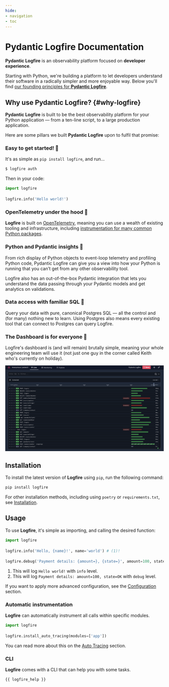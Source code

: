 ```yaml
---
hide:
- navigation
- toc
---
```


# Pydantic Logfire Documentation

**Pydantic Logfire** is an observability platform focused on **developer experience**.

Starting with Python, we're building a platform to let developers understand their software in a
radically simpler and more enjoyable way. Below you'll find [our founding principles for **Pydantic Logfire**](#why-logfire).
<!--
Alternatively, watch our introduction from Pydantic team member [Marcelo](https://github.com/Kludex) showing you how to get started:

<div style="text-align:center">
    <iframe width="840" height="472" src="https://www.youtube.com/embed/C-aaHfYcCeo?si=Hc9GvsxBSap9ryk8" title="YouTube video player" frameborder="0" allow="accelerometer; autoplay; clipboard-write; encrypted-media; gyroscope; picture-in-picture; web-share" allowfullscreen></iframe>
</div> -->

## Why use Pydantic Logfire? {#why-logfire}

**Pydantic Logfire** is built to be the best observability platform for your Python application — from a ten-line script, to a large production application.

Here are some pillars we built **Pydantic Logfire** upon to fulfil that promise:

### Easy to get started! :rocket:

It's as simple as `pip install logfire`, and run...

```bash
$ logfire auth
```

Then in your code:

```py
import logfire

logfire.info('Hello world!')
```

### OpenTelemetry under the hood :telescope:

**Logfire** is built on [OpenTelemetry](https://opentelemetry.io/), meaning you can
use a wealth of existing tooling and infrastructure, including
[instrumentation for many common Python packages](https://opentelemetry-python-contrib.readthedocs.io/en/latest/index.html).

### Python and Pydantic insights :snake:

From rich display of Python objects to event-loop telemetry and profiling Python code, Pydantic Logfire can give you a view into how your Python is running that you can’t get from any other observability tool.

Logfire also has an out-of-the-box Pydantic integration that lets you understand the data passing through your Pydantic models and get analytics on validations.

### Data access with familiar SQL :abacus:

Query your data with pure, canonical Postgres SQL — all the control and (for many) nothing new to learn. Using Postgres also means every existing tool that can connect to Postgres can query Logfire.

### The Dashboard is for everyone :busts_in_silhouette:

Logfire's dashboard is (and will remain) brutally simple, meaning your whole engineering team will
use it (not just one guy in the corner called Keith who's currently on holiday).

![Screenshot](screenshot.png)

## Installation

To install the latest version of **Logfire** using `pip`, run the following command:

```bash
pip install logfire
```

For other installation methods, including using `poetry` or `requirements.txt`, see [Installation](guide/first_steps.md#installation).

## Usage

To use **Logfire**, it's simple as importing, and calling the desired function:

```py
import logfire

logfire.info('Hello, {name}!', name='world') # (1)!

logfire.debug('Payment details: {amount=}, {state=}', amount=100, state='OK') # (2)!
```

1. This will log `Hello world!` with `info` level.
2. This will log `Payment details: amount=100, state=OK` with `debug` level.

If you want to apply more advanced configuration, see the [Configuration](guide/configuration.md) section.

### Automatic instrumentation

**Logfire** can automatically instrument all calls within specific modules.

```py
import logfire

logfire.install_auto_tracing(modules=['app'])
```

You can read more about this on the [Auto Tracing](guide/auto_tracing.md) section.

### CLI

**Logfire** comes with a CLI that can help you with some tasks.

```bash
{{ logfire_help }}
```
